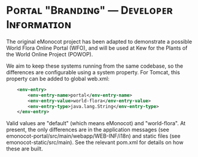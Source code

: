 Pᴏʀᴛᴀʟ "Bʀᴀɴᴅɪɴɢ" — ­Dᴇᴠᴇʟᴏᴘᴇʀ Iɴғᴏʀᴍᴀᴛɪᴏɴ
==========================================

The original eMonocot project has been adapted to demonstrate a possible World Flora Online Portal (WFO), and will be used at Kew for the Plants of the World Online Project (POWOP).

We aim to keep these systems running from the same codebase, so the differences are configurable using a system property.  For Tomcat, this property can be added to global web.xml:

```xml
	<env-entry>
		<env-entry-name>portal</env-entry-name>
		<env-entry-value>world-flora</env-entry-value>
		<env-entry-type>java.lang.String</env-entry-type>
	</env-entry>
```

Valid values are "default" (which means eMonocot) and "world-flora".  At present, the only differences are in the application messages (see emonocot-portal/src/main/webapp/WEB-INF/i18n) and static files (see emonocot-static/src/main).  See the relevant pom.xml for details on how these are built.
